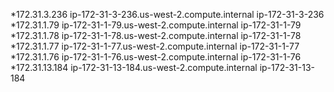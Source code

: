 *172.31.3.236 ip-172-31-3-236.us-west-2.compute.internal ip-172-31-3-236
*172.31.1.79  ip-172-31-1-79.us-west-2.compute.internal  ip-172-31-1-79
*172.31.1.78  ip-172-31-1-78.us-west-2.compute.internal  ip-172-31-1-78
*172.31.1.77  ip-172-31-1-77.us-west-2.compute.internal  ip-172-31-1-77
*172.31.1.76  ip-172-31-1-76.us-west-2.compute.internal  ip-172-31-1-76
*172.31.13.184 ip-172-31-13-184.us-west-2.compute.internal ip-172-31-13-184
